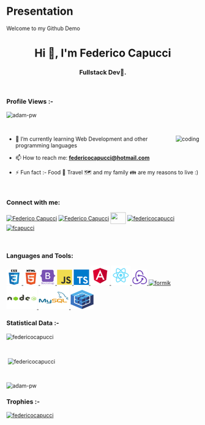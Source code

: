 # Presentation
Welcome to my Github Demo

<h1 align="center">Hi 👋, I'm Federico Capucci</h1>
<h3 align="center">Fullstack Dev🌟.</h3>

<br>

<p align="right"> <h3>Profile Views :-</h3> <img src="https://komarev.com/ghpvc/?username=federicocapucci&label=Profile%20views&color=green&style=flat"
    alt="adam-pw" /> 
  </p>

<br>

<p><img align="right" src="https://github.com/Adam-pw/Adam-pw/blob/main/animation_500_kxa883sd.gif" alt="coding" /></p>


- 🌱 I’m currently learning Web Development and other programming languages

- 📫 How to reach me: **federicocapucci@hotmail.com**

- ⚡ Fun fact :- Food 🍲 Travel 🗺️ and my family 👪 are my reasons to live :) 

<br>

<h3 align="left">Connect with me:</h3>
<p align="left">
  <a href="https://www.linkedin.com/in/federicocapucci/" target="blank"><img align="center"
      src="https://raw.githubusercontent.com/rahuldkjain/github-profile-readme-generator/master/src/images/icons/Social/linked-in-alt.svg"
      alt="Federico Capucci" height="30" width="40" /></a> 
  <a href="https://www.facebook.com/federicocapucci" target="blank"><img align="center"
      src="https://raw.githubusercontent.com/rahuldkjain/github-profile-readme-generator/master/src/images/icons/Social/facebook.svg"
      alt="Federico Capucci" height="30" width="40" /></a> 
  <a href="https://www.instagram.com/fede_capucci/" target="blank"><img align="center"
      src="https://raw.githubusercontent.com/rahuldkjain/github-profile-readme-generator/master/src/images/icons/Social/instagram.svg"
      alt="" height="30" width="40" /></a> 
  <a href="https://www.hackerrank.com/federicocapucci" target="blank"><img align="center"
      src="https://raw.githubusercontent.com/rahuldkjain/github-profile-readme-generator/master/src/images/icons/Social/hackerrank.svg"
      alt="federicocapucci" height="30" width="40" /></a> 
 <a href="https://twitter.com/fcapucci" target="blank"><img align="center"
      src="https://raw.githubusercontent.com/rahuldkjain/github-profile-readme-generator/master/src/images/icons/Social/twitter.svg"
      alt="fcapucci" height="30" width="40" /></a> 
</p>

<br>

<h3 align="left">Languages and Tools:</h3>
<p align="left">    
    <a href="https://www.w3schools.com/css/" target="_blank"
    rel="noreferrer"> <img
      src="https://raw.githubusercontent.com/devicons/devicon/master/icons/css3/css3-original-wordmark.svg" alt="css3"
      width="40" height="40" /> </a> 
    <a href="https://www.w3.org/html/" target="_blank" rel="noreferrer"> <img
      src="https://raw.githubusercontent.com/devicons/devicon/master/icons/html5/html5-original-wordmark.svg"
      alt="html5" width="40" height="40" /> </a> 
    <a href="https://getbootstrap.com" target="_blank" rel="noreferrer">
    <img src="https://raw.githubusercontent.com/devicons/devicon/master/icons/bootstrap/bootstrap-plain-wordmark.svg"
      alt="bootstrap" width="40" height="40" /> </a> 
    <a href="https://developer.mozilla.org/en-US/docs/Web/JavaScript" target="_blank"
    rel="noreferrer"> <img
      src="https://raw.githubusercontent.com/devicons/devicon/master/icons/javascript/javascript-original.svg"
      alt="javascript" width="40" height="40" /> </a> 
     <a href="https://www.typescriptlang.org/" target="_blank"
    rel="noreferrer"> <img
      src="https://raw.githubusercontent.com/github/explore/80688e429a7d4ef2fca1e82350fe8e3517d3494d/topics/typescript/typescript.png"
      alt="typescriptlang" width="40" height="40" /> </a> 
    <a href="https://angular.io/" target="_blank" rel="noreferrer"> <img
      src="https://raw.githubusercontent.com/github/explore/80688e429a7d4ef2fca1e82350fe8e3517d3494d/topics/angular/angular.png"
      alt="angular" width="50" height="50" /> </a> 
    <a href="https://reactjs.org/" target="_blank" rel="noreferrer"> <img
      src="https://raw.githubusercontent.com/github/explore/80688e429a7d4ef2fca1e82350fe8e3517d3494d/topics/react/react.png"
      alt="react" width="50" height="50" /> </a> 
    <a href="https://redux.js.org/" target="_blank" rel="noreferrer"> <img
      src="https://raw.githubusercontent.com/github/explore/80688e429a7d4ef2fca1e82350fe8e3517d3494d/topics/redux/redux.png"
      alt="redux" width="40" height="40" /> </a>       
    <a href="https://formik.org/" target="_blank" rel="noreferrer"> <img
      src="https://user-images.githubusercontent.com/4060187/61057426-4e5a4600-a3c3-11e9-9114-630743e05814.png"
      alt="formik" width="50" height="45" /> </a> 
    <a href="https://nodejs.org" target="_blank" rel="noreferrer"> <img
      src="https://raw.githubusercontent.com/devicons/devicon/master/icons/nodejs/nodejs-original-wordmark.svg"
      alt="nodejs" width="80" height="60" /> </a>
    <a href="https://www.mysql.com/" target="_blank" rel="noreferrer"> <img
      src="https://raw.githubusercontent.com/devicons/devicon/master/icons/mysql/mysql-original-wordmark.svg"
      alt="mysql" width="80" height="60" /> </a> 
    <a href="https://sequelize.org/" target="_blank" rel="noreferrer"> <img
      src="https://github.com/sequelize/sequelize/raw/main/logo.svg"
      alt="sequelize" width="60" height="50" /> </a> 
           
<br>

<h3>Statistical Data :-</h3>
<p><img align="center"
    src="https://github-readme-stats.vercel.app/api/top-langs?username=federicocapucci&show_icons=true&locale=en&bg_color=0d1117&text_color=ffffff&layout=compact"
    alt="federicocapucci" 
    bg_color=#808080/></p>

<br>

<p>&nbsp;<img align="center" src="https://github-readme-stats.vercel.app/api?username=federicocapucci&show_icons=true&locale=en&bg_color=0d1117&text_color=ffffff&repo=convoychat"
    alt="federicocapucci" /></p>

<br>

<p><img align="center" src="https://github-readme-streak-stats.herokuapp.com/?user=federicocapucci&theme=dark&background=0d1117&date_format=M%20j%5B%2C%20Y%5D" alt="adam-pw" /></p>


<h3>Trophies :-</h3>
<p align="left"> <a href="https://github.com/ryo-ma/github-profile-trophy"><img
      src="https://github-profile-trophy.vercel.app/?username=federicocapucci&bg_color=0d1117&text_color=ffffff" alt="federicocapucci" /></a>
      
<p align="left"> <a href="https://twitter.com/" target="blank"><img
      src="https://img.shields.io/twitter/follow/?logo=twitter&style=for-the-badge" alt="" /></a> </p>
